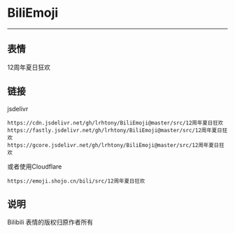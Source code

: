 # BiliEmoji
---
## 表情
12周年夏日狂欢
## 链接
jsdelivr
```
https://cdn.jsdelivr.net/gh/lrhtony/BiliEmoji@master/src/12周年夏日狂欢
https://fastly.jsdelivr.net/gh/lrhtony/BiliEmoji@master/src/12周年夏日狂欢
https://gcore.jsdelivr.net/gh/lrhtony/BiliEmoji@master/src/12周年夏日狂欢
```
或者使用Cloudflare
```
https://emoji.shojo.cn/bili/src/12周年夏日狂欢
```
## 说明
Bilibili 表情的版权归原作者所有
